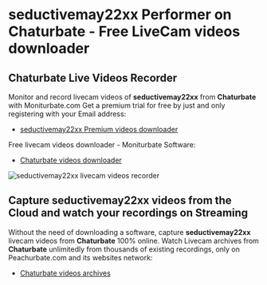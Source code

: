 # seductivemay22xx Performer on Chaturbate - Free LiveCam videos downloader

## Chaturbate Live Videos Recorder

Monitor and record livecam videos of **seductivemay22xx** from **Chaturbate** with Moniturbate.com
Get a premium trial for free by just and only registering with your Email address:
* [seductivemay22xx Premium videos downloader](https://moniturbate.com/request-demo-licence-key.html)

Free livecam videos downloader - Moniturbate Software:
* [Chaturbate videos downloader](https://moniturbate.com/moniturbate-download-software.html)

![seductivemay22xx livecam videos recorder](https://peachurnet.com/templates/moniturbate-software.png)


## Capture seductivemay22xx videos from the Cloud and watch your recordings on Streaming

Without the need of downloading a software, capture **seductivemay22xx** livecam videos from **Chaturbate** 100% online.
Watch Livecam archives from **Chaturbate** unlimitedly from thousands of existing recordings, only on Peachurbate.com and its websites network:
* [Chaturbate videos archives](https://peachurnet.com/)